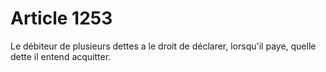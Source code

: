 # Article 1253

Le débiteur de plusieurs dettes a le droit de déclarer, lorsqu'il paye, quelle dette il entend acquitter.